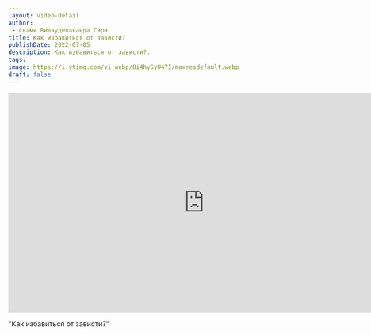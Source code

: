 ```yaml
---
layout: video-detail
author:
 - Свами Вишнудевананда Гири
title: Как избавиться от зависти?
publishDate: 2022-07-05
description: Как избавиться от зависти?. 
tags: 
image: https://i.ytimg.com/vi_webp/Oi4hySyU47I/maxresdefault.webp
draft: false
---
```


<iframe width="790" height="444" src="https://www.youtube.com/embed/Oi4hySyU47I" frameborder="0" allowfullscreen=""></iframe> 

  "Как избавиться от зависти?"

  

 